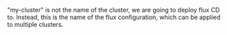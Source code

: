 "my-cluster" is not the name of the cluster, we are going to deploy flux CD to. Instead, this is the name of the 
flux configuration, which can be applied to multiple clusters.